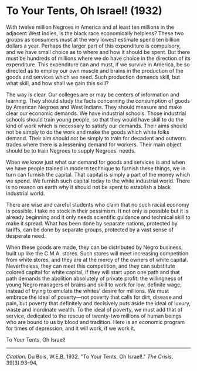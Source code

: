 <!--
title:   To Your Tents, Oh Israel!
author:  Du Bois, W.E.B.
journal: The Crisis
year:    1932
volume:  39
issue:   3
pages:   93-94
-->
# To Your Tents, Oh Israel! (1932)

With twelve million Negroes in America and at least ten millions in the adjacent West Indies, is the black race economically helpless? These two groups as consumers must at the very lowest estimate spend ten billion dollars a year. Perhaps the larger part of this expenditure is compulsory, and we have small choice as to where and how it should be spent. But there must be hundreds of millions where we do have choice in the direction of its expenditure. This expenditure can and must, if we survive in America, be so directed as to employ our own muscle and brains in the production of the goods and services which we need. Such production demands skill, but what skill, and how shall we gain this skill?

The way is clear. Our colleges are or may be centers of information and learning. They should study the facts concerning the consumption of goods by American Negroes and West Indians. They should measure and make clear our economic demands. We have industrial schools. Those industrial schools should train young people, so that they would have skill to do the kind of work which is necessary to satisfy our demands. Their aims should not be simply to do the work and make the goods which white folks demand. Their aim should not be simply to train for decadent and outworn trades where there is a lessening demand for workers. Their main object should be to train Negroes to supply Negroes' needs.

When we know just what our demand for goods and services is and when we have people trained in modern technique to furnish these things, we in turn can furnish the capital. That capital is simply a part of the money which we spend. We furnish such capital today to the white industrial world. There is no reason on earth why it should not be spent to establish a black industrial world.

There are wise and careful students who claim that no such racial economy is possible. I take no stock in their pessimism. It not only is possible but it is already beginning and it only needs scientific guidance and technical skill to make it spread. What has been done by separate nations, protected by tariffs, can be done by separate groups, protected by a vast sense of desperate need.

When these goods are made, they can be distributed by Negro business, built up like the C.M.A. stores. Such stores will meet increasing competition from white stores, and they are at the mercy of the owners of white capital. Nevertheless, they can meet this competition, and they can substitute colored capital for white capital, if they will start upon one path and that path demands the abolition absolutely of private profit: the willingness of young Negro managers of brains and skill to work for low, definite wage, instead of trying to emulate the whites' desire for millions. We must embrace the ideal of poverty—not poverty that calls for dirt, disease and pain, but poverty that definitely and decisively puts aside the ideal of luxury, waste and inordinate wealth. To the ideal of poverty, we must add that of service, dedicated to the rescue of twenty-two millions of human beings who are bound to us by blood and tradition. Here is an economic program for times of depression, and it will work, if we work it.

To Your Tents, Oh Israel!

______________
*Citation:* Du Bois, W.E.B. 1932. "To Your Tents, Oh Israel!." *The Crisis*. 39(3):93&ndash;94.